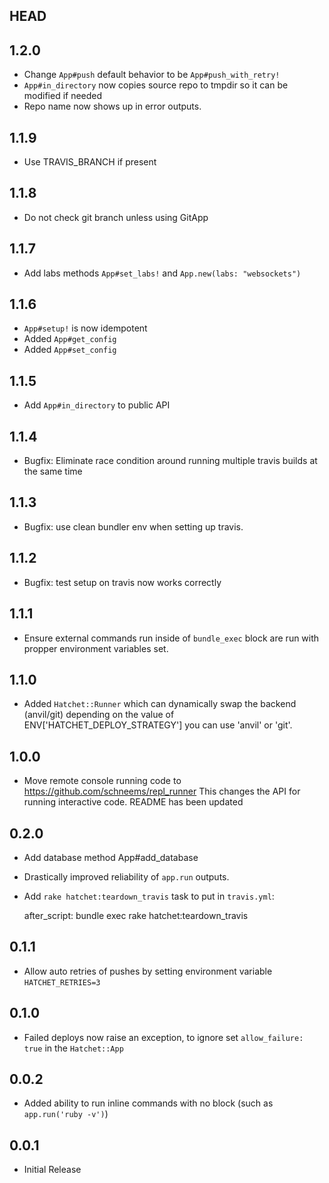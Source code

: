 ## HEAD

## 1.2.0

- Change `App#push` default behavior to be `App#push_with_retry!`
- `App#in_directory` now copies source repo to tmpdir so it can be modified if needed
- Repo name now shows up in error outputs.

## 1.1.9

- Use TRAVIS_BRANCH if present

## 1.1.8

- Do not check git branch unless using GitApp

## 1.1.7

- Add labs methods `App#set_labs!` and `App.new(labs: "websockets")`

## 1.1.6
- `App#setup!` is now idempotent
- Added `App#get_config`
- Added `App#set_config`

## 1.1.5
- Add `App#in_directory` to public API

## 1.1.4
- Bugfix: Eliminate race condition around running multiple travis builds at the same time

## 1.1.3

- Bugfix: use clean bundler env when setting up travis.

## 1.1.2

- Bugfix: test setup on travis now works correctly

## 1.1.1

- Ensure external commands run inside of `bundle_exec` block are run with propper environment variables set.

## 1.1.0

- Added `Hatchet::Runner` which can dynamically swap the backend (anvil/git) depending on the value of ENV['HATCHET_DEPLOY_STRATEGY'] you can use 'anvil' or 'git'.

## 1.0.0

- Move remote console running code to https://github.com/schneems/repl_runner
  This changes the API for running interactive code. README has been updated

## 0.2.0

- Add database method App#add_database

- Drastically improved reliability of `app.run` outputs.

- Add `rake hatchet:teardown_travis` task to put in `travis.yml`:

    after_script: bundle exec rake hatchet:teardown_travis


## 0.1.1

- Allow auto retries of pushes by setting environment variable `HATCHET_RETRIES=3`

## 0.1.0

- Failed deploys now raise an exception, to ignore set `allow_failure: true` in the `Hatchet::App`

## 0.0.2

- Added ability to run inline commands with no block (such as `app.run('ruby -v')`)

## 0.0.1

- Initial Release
